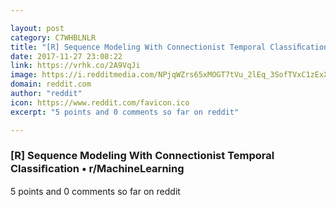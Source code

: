 ```yaml
---

layout: post
category: C7WHBLNLR
title: "[R] Sequence Modeling With Connectionist Temporal Classiﬁcation • r/MachineLearning"
date: 2017-11-27 23:08:22
link: https://vrhk.co/2A9VqJi
image: https://i.redditmedia.com/NPjqWZrs65xMOGT7tVu_2lEq_3SofTVxC1zExXDYDVM.jpg?w=320&s=bc110ac328d83b530dd4f91ce38148e5
domain: reddit.com
author: "reddit"
icon: https://www.reddit.com/favicon.ico
excerpt: "5 points and 0 comments so far on reddit"

---
```


### [R] Sequence Modeling With Connectionist Temporal Classiﬁcation • r/MachineLearning

5 points and 0 comments so far on reddit